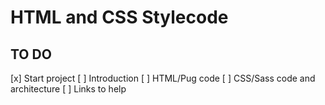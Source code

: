 # HTML and CSS Stylecode 

## TO DO
[x] Start project
[ ] Introduction
[ ] HTML/Pug code
[ ] CSS/Sass code and architecture
[ ] Links to help
